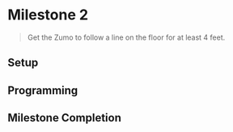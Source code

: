# Milestone 2
> Get the Zumo to follow a line on the floor for at least 4 feet.

## Setup

## Programming

## Milestone Completion
